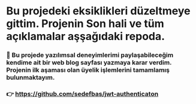 # Bu projedeki eksiklikleri düzeltmeye gittim. Projenin Son hali ve tüm açıklamalar aşşağıdaki repoda. 
### 🎯 Bu projede yazılımsal deneyimlerimi paylaşabileceğim kendime ait bir web blog sayfası yazmaya karar verdim. Projenin ilk aşaması olan üyelik işlemlerini tamamlamış bulunmaktayım.

### 👉 https://github.com/sedefbas/jwt-authenticaton

